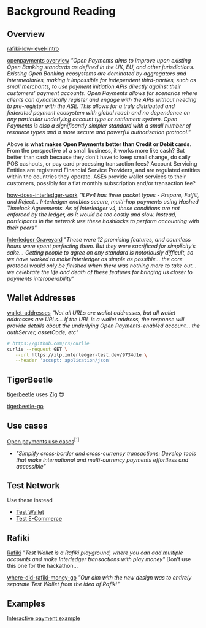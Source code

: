 # Background Reading

## Overview

[rafiki-low-level-intro](https://interledger.org/developers/blog/rafiki-low-level-intro/)

[openpayments overview](https://openpayments.dev/introduction/overview/) *"Open Payments aims to improve upon existing Open Banking standards as defined in the UK, EU, and other jurisdictions. Existing Open Banking ecosystems are dominated by aggregators and intermediaries, making it impossible for independent third-parties, such as small merchants, to use payment initiation APIs directly against their customers’ payment accounts. Open Payments allows for scenarios where clients can dynamically register and engage with the APIs without needing to pre-register with the ASE. This allows for a truly distributed and federated payment ecosystem with global reach and no dependence on any particular underlying account type or settlement system. Open Payments is also a significantly simpler standard with a small number of resource types and a more secure and powerful authorization protocol."*

Above is **what makes Open Payments better than Credit or Debit cards**. From the perspective of a small business, it works more like cash? But better than cash because they don't have to keep small change, do daily POS cashouts, or pay card processing transaction fees? Account Servicing Entities are registered Financial Service Providers, and are regulated entities within the countries they operate. ASEs provide wallet services to their customers, possibly for a flat monthly subscription and/or transaction fee?

[how-does-interledger-work](https://interledger.org/developers/get-started/#how-does-interledger-work) *"ILPv4 has three packet types - Prepare, Fulfill, and Reject... Interledger enables secure, multi-hop payments using Hashed Timelock Agreements. As of Interledger v4, these conditions are not enforced by the ledger, as it would be too costly and slow. Instead, participants in the network use these hashlocks to perform accounting with their peers"*

[Interledger Graveyard](https://interledger.org/developers/blog/simplifying-interledger-the-graveyard-of-possible-protocol-features/) *"These were 12 promising features, and countless hours were spent perfecting them. But they were sacrificed for simplicity’s sake... Getting people to agree on any standard is notoriously difficult, so we have worked to make Interledger as simple as possible... the core protocol would only be finished when there was nothing more to take out... we celebrate the life and death of these features for bringing us closer to payments interoperability"*


## Wallet Addresses

[wallet-addresses](https://openpayments.dev/introduction/wallet-addresses/) *"Not all URLs are wallet addresses, but all wallet addresses are URLs... If the URL is a wallet address, the response will provide details about the underlying Open Payments-enabled account... the authServer, assetCode, etc"*

```bash
# https://github.com/rs/curlie
curlie --request GET \
   --url https://ilp.interledger-test.dev/9734d1e \
   --header 'accept: application/json'
```


## TigerBeetle

[tigerbeetle](https://tigerbeetle.com/) uses Zig 😎

[tigerbeetle-go](https://github.com/tigerbeetle/tigerbeetle-go)


## Use cases

[Open payments use cases](https://interledger.org/summit/open-payments-use-cases)<sup>[1]</sup>
- *"Simplify cross-border and cross-currency transactions: Develop tools that make international and multi-currency payments effortless and accessible"*


## Test Network

Use these instead
- [Test Wallet](https://wallet.interledger-test.dev/)
- [Test E-Commerce](https://boutique.interledger-test.dev/)


## Rafiki

[Rafiki](https://rafiki.money) *"Test Wallet is a Rafiki playground, where you can add multiple accounts and make Interledger transactions with play money"* Don't use this one for the hackathon...

[where-did-rafiki-money-go](https://interledger.org/developers/blog/where-did-rafiki-money-go/)
*"Our aim with the new design was to entirely separate Test Wallet from the idea of Rafiki"*


## Examples

[Interactive payment example](https://github.com/interledger/open-payments-example)
